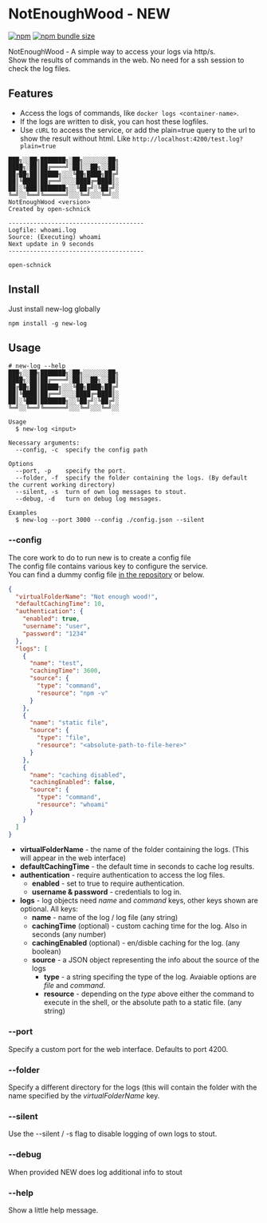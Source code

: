 # NotEnoughWood - NEW

[![npm](https://img.shields.io/npm/v/new-log?label=version&logo=npm)](https://www.npmjs.com/package/new-log)
[![npm bundle size](https://img.shields.io/bundlephobia/min/new-log?logo=npm)](https://www.npmjs.com/package/new-log)

NotEnoughWood - A simple way to access your logs via http/s.  
Show the results of commands in the web. No need for a ssh session to check the log files.

## Features

- Access the logs of commands, like `docker logs <container-name>`.
- If the logs are written to disk, you can host these logfiles.
- Use `cURL` to access the service, or add the plain=true query to the url to show the result without html. Like `http://localhost:4200/test.log?plain=true`

```shell script
███╗░░██╗███████╗░██╗░░░░░░░██╗
████╗░██║██╔════╝░██║░░██╗░░██║
██╔██╗██║█████╗░░░╚██╗████╗██╔╝
██║╚████║██╔══╝░░░░████╔═████║░
██║░╚███║███████╗░░╚██╔╝░╚██╔╝░
╚═╝░░╚══╝╚══════╝░░░╚═╝░░░╚═╝░░
NotEnoughWood <version>
Created by open-schnick

--------------------------------------
Logfile: whoami.log
Source: (Executing) whoami
Next update in 9 seconds
--------------------------------------

open-schnick
```

## Install

Just install new-log globally

```shell script
npm install -g new-log
```

## Usage

```shell script
# new-log --help
███╗░░██╗███████╗░██╗░░░░░░░██╗
████╗░██║██╔════╝░██║░░██╗░░██║
██╔██╗██║█████╗░░░╚██╗████╗██╔╝
██║╚████║██╔══╝░░░░████╔═████║░
██║░╚███║███████╗░░╚██╔╝░╚██╔╝░
╚═╝░░╚══╝╚══════╝░░░╚═╝░░░╚═╝░░

Usage
  $ new-log <input>

Necessary arguments:
  --config, -c  specify the config path

Options
  --port, -p    specify the port.
  --folder, -f  specify the folder containing the logs. (By default the current working directory)
  --silent, -s  turn of own log messages to stout.
  --debug, -d   turn on debug log messages.

Examples
  $ new-log --port 3000 --config ./config.json --silent
```

### --config

The core work to do to run new is to create a config file</br>
The config file contains various key to configure the service.</br>
You can find a dummy config file [in the repository](https://github.com/open-schnick/NotEnoughWood/blob/master/config.json) or below.

```json
{
  "virtualFolderName": "Not enough wood!",
  "defaultCachingTime": 10,
  "authentication": {
    "enabled": true,
    "username": "user",
    "password": "1234"
  },
  "logs": [
    {
      "name": "test",
      "cachingTime": 3600,
      "source": {
        "type": "command",
        "resource": "npm -v"
      }
    },
    {
      "name": "static file",
      "source": {
        "type": "file",
        "resource": "<absolute-path-to-file-here>"
      }
    },
    {
      "name": "caching disabled",
      "cachingEnabled": false,
      "source": {
        "type": "command",
        "resource": "whoami"
      }
    }
  ]
}
```

- <b>virtualFolderName</b> - the name of the folder containing the logs. (This will appear in the web interface)
- <b>defaultCachingTime</b> - the default time in seconds to cache log results.
- <b>authentication</b> - require authentication to access the log files.
  - <b>enabled</b> - set to true to require authentication.
  - <b>username & password</b> - credentials to log in.
- <b>logs</b> - log objects need <i>name</i> and <i>command</i> keys, other keys shown are optional. All keys:
  - <b>name</b> - name of the log / log file (any string)
  - <b>cachingTime</b> (optional) - custom caching time for the log. Also in seconds (any number)
  - <b>cachingEnabled</b> (optional) - en/disble caching for the log. (any boolean)
  - <b>source</b> - a JSON object representing the info about the source of the logs
    - <b>type</b> - a string specifing the type of the log. Avaiable options are <em>file</em> and <em>command</em>.
    - <b>resource</b> - depending on the <em>type</em> above either the command to execute in the shell, or the absolute path to a static file. (any string)

### --port

Specify a custom port for the web interface. Defaults to port 4200.

### --folder

Specify a different directory for the logs (this will contain the folder with the name specified by the <i>virtualFolderName</i> key.

### --silent

Use the --silent / -s flag to disable logging of own logs to stout.

### --debug

When provided NEW does log additional info to stout

### --help

Show a little help message.
